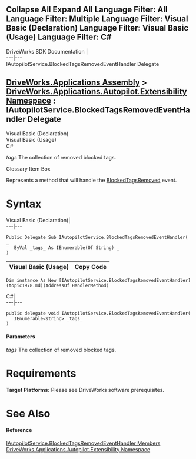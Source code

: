 Collapse All Expand All Language Filter: All  Language Filter: Multiple  Language Filter: Visual Basic (Declaration) Language Filter: Visual Basic (Usage) Language Filter: C#  
---  
DriveWorks SDK Documentation  |   
---|---  
IAutopilotService.BlockedTagsRemovedEventHandler Delegate   
  
[DriveWorks.Applications Assembly](topic13.md) > [DriveWorks.Applications.Autopilot.Extensibility Namespace](topic1633.md) : IAutopilotService.BlockedTagsRemovedEventHandler Delegate  
---  
  
Visual Basic (Declaration)    
Visual Basic (Usage)    
C# 

_tags_
    The collection of removed blocked tags.

Glossary Item Box

Represents a method that will handle the [BlockedTagsRemoved](topic1678.md) event. 

# Syntax

Visual Basic (Declaration)|   
---|---  
      
    
    Public Delegate Sub IAutopilotService.BlockedTagsRemovedEventHandler( _
       ByVal _tags_ As IEnumerable(Of String) _
    )   
  
Visual Basic (Usage)| Copy Code  
---|---  
      
    
    Dim instance As New [IAutopilotService.BlockedTagsRemovedEventHandler](topic1978.md)(AddressOf HandlerMethod)  
  
C#|   
---|---  
      
    
    public delegate void IAutopilotService.BlockedTagsRemovedEventHandler( 
       IEnumerable<string> _tags_
    )  
  
#### Parameters

 _tags_
    The collection of removed blocked tags.

# Requirements

**Target Platforms:** Please see DriveWorks software prerequisites.

# See Also

#### Reference

[IAutopilotService.BlockedTagsRemovedEventHandler Members](topic1978.md)   
[DriveWorks.Applications.Autopilot.Extensibility Namespace](topic1633.md)



